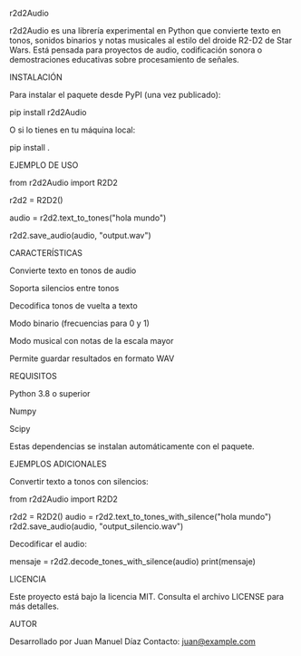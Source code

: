 r2d2Audio

r2d2Audio es una librería experimental en Python que convierte texto en tonos, sonidos binarios y notas musicales al estilo del droide R2-D2 de Star Wars.
Está pensada para proyectos de audio, codificación sonora o demostraciones educativas sobre procesamiento de señales.

INSTALACIÓN

Para instalar el paquete desde PyPI (una vez publicado):

pip install r2d2Audio

O si lo tienes en tu máquina local:

pip install .

EJEMPLO DE USO

from r2d2Audio import R2D2

r2d2 = R2D2()

audio = r2d2.text_to_tones("hola mundo")

r2d2.save_audio(audio, "output.wav")

CARACTERÍSTICAS

Convierte texto en tonos de audio

Soporta silencios entre tonos

Decodifica tonos de vuelta a texto

Modo binario (frecuencias para 0 y 1)

Modo musical con notas de la escala mayor

Permite guardar resultados en formato WAV

REQUISITOS

Python 3.8 o superior

Numpy

Scipy

Estas dependencias se instalan automáticamente con el paquete.

EJEMPLOS ADICIONALES

Convertir texto a tonos con silencios:

from r2d2Audio import R2D2

r2d2 = R2D2()
audio = r2d2.text_to_tones_with_silence("hola mundo")
r2d2.save_audio(audio, "output_silencio.wav")

Decodificar el audio:

mensaje = r2d2.decode_tones_with_silence(audio)
print(mensaje)

LICENCIA

Este proyecto está bajo la licencia MIT.
Consulta el archivo LICENSE para más detalles.

AUTOR

Desarrollado por Juan Manuel Díaz
Contacto: juan@example.com
